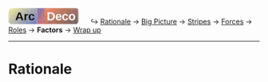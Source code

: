 ﻿[![Arc Deco.](../../../../_rsc/_img/ArcDeco/ArcDeco-bar-h33px_rounded.jpg)](../../README.md) &nbsp;&nbsp;&nbsp;&nbsp;&nbsp;↪️&nbsp;[Rationale](../01.Rationale/README.md) -> [Big Picture](../02.BigPict/README.md) -> [Stripes](../03.Stripes/README.md) -> [Forces](../04.Forces/README.md) -> [Roles](../05.Roles/README.md) -> **Factors** -> [Wrap&nbsp;up](../07.Wrapping/README.md)

---

# Rationale